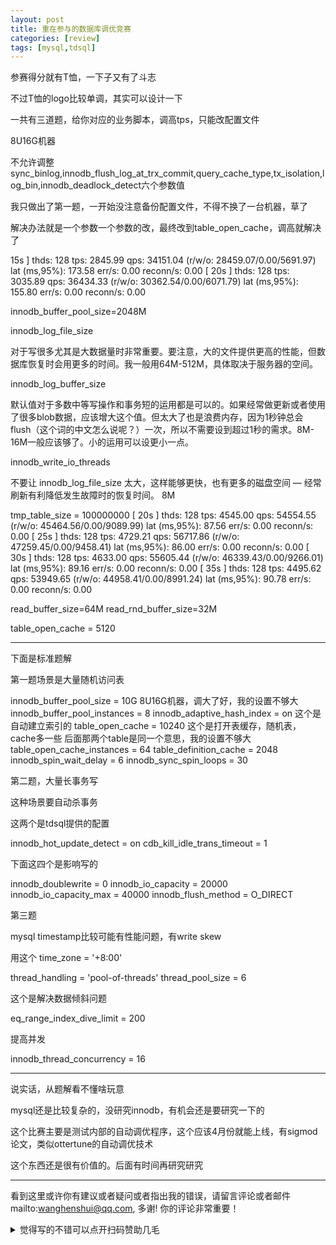 ```yaml
---
layout: post
title: 重在参与的数据库调优竞赛
categories: [review]
tags: [mysql,tdsql]
---
```


参赛得分就有T恤，一下子又有了斗志

不过T恤的logo比较单调，其实可以设计一下

<!-- more -->

一共有三道题，给你对应的业务脚本，调高tps，只能改配置文件

8U16G机器

不允许调整sync_binlog,innodb_flush_log_at_trx_commit,query_cache_type,tx_isolation,log_bin,innodb_deadlock_detect六个参数值



我只做出了第一题，一开始没注意备份配置文件，不得不换了一台机器，草了

解决办法就是一个参数一个参数的改，最终改到table_open_cache，调高就解决了

 15s ] thds: 128 tps: 2845.99 qps: 34151.04 (r/w/o: 28459.07/0.00/5691.97) lat (ms,95%): 173.58 err/s: 0.00 reconn/s: 0.00
[ 20s ] thds: 128 tps: 3035.89 qps: 36434.33 (r/w/o: 30362.54/0.00/6071.79) lat (ms,95%): 155.80 err/s: 0.00 reconn/s: 0.00

innodb_buffer_pool_size=2048M

 innodb_log_file_size

对于写很多尤其是大数据量时非常重要。要注意，大的文件提供更高的性能，但数据库恢复时会用更多的时间。我一般用64M-512M，具体取决于服务器的空间。


innodb_log_buffer_size

默认值对于多数中等写操作和事务短的运用都是可以的。如果经常做更新或者使用了很多blob数据，应该增大这个值。但太大了也是浪费内存，因为1秒钟总会 flush（这个词的中文怎么说呢？）一次，所以不需要设到超过1秒的需求。8M-16M一般应该够了。小的运用可以设更小一点。


innodb_write_io_threads


不要让 innodb_log_file_size 太大，这样能够更快，也有更多的磁盘空间 — 经常刷新有利降低发生故障时的恢复时间。
8M


tmp_table_size = 100000000
[ 20s ] thds: 128 tps: 4545.00 qps: 54554.55 (r/w/o: 45464.56/0.00/9089.99) lat (ms,95%): 87.56 err/s: 0.00 reconn/s: 0.00
[ 25s ] thds: 128 tps: 4729.21 qps: 56717.86 (r/w/o: 47259.45/0.00/9458.41) lat (ms,95%): 86.00 err/s: 0.00 reconn/s: 0.00
[ 30s ] thds: 128 tps: 4633.00 qps: 55605.44 (r/w/o: 46339.43/0.00/9266.01) lat (ms,95%): 89.16 err/s: 0.00 reconn/s: 0.00
[ 35s ] thds: 128 tps: 4495.62 qps: 53949.65 (r/w/o: 44958.41/0.00/8991.24) lat (ms,95%): 90.78 err/s: 0.00 reconn/s: 0.00



read_buffer_size=64M
read_rnd_buffer_size=32M

table_open_cache = 5120

---

下面是标准题解



第一题场景是大量随机访问表

innodb_buffer_pool_size = 10G 8U16G机器，调大了好，我的设置不够大
 innodb_buffer_pool_instances = 8
 innodb_adaptive_hash_index = on 这个是自动建立索引的
 table_open_cache = 10240 这个是打开表缓存，随机表，cache多一些 后面那两个table是同一个意思，我的设置不够大
 table_open_cache_instances = 64
 table_definition_cache = 2048
 innodb_spin_wait_delay = 6
 innodb_sync_spin_loops = 30



第二题，大量长事务写

这种场景要自动杀事务

这两个是tdsql提供的配置

innodb_hot_update_detect = on
 cdb_kill_idle_trans_timeout = 1

下面这四个是影响写的

 innodb_doublewrite = 0
 innodb_io_capacity = 20000
 innodb_io_capacity_max = 40000
 innodb_flush_method = O_DIRECT



第三题

mysql timestamp比较可能有性能问题，有write skew

用这个 time_zone = '+8:00'

 thread_handling = 'pool-of-threads'
 thread_pool_size = 6

这个是解决数据倾斜问题

 eq_range_index_dive_limit = 200

提高并发

 innodb_thread_concurrency = 16

---

说实话，从题解看不懂啥玩意

mysql还是比较复杂的，没研究innodb，有机会还是要研究一下的

这个比赛主要是测试内部的自动调优程序，这个应该4月份就能上线，有sigmod论文，类似ottertune的自动调优技术

这个东西还是很有价值的。后面有时间再研究研究

---

看到这里或许你有建议或者疑问或者指出我的错误，请留言评论或者邮件mailto:wanghenshui@qq.com, 多谢!  你的评论非常重要！
<details>
<summary>觉得写的不错可以点开扫码赞助几毛</summary>
<img src="https://wanghenshui.github.io/assets/wepay.png" alt="微信转账">
</details>
